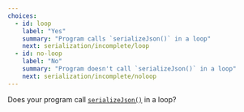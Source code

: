 ```yaml
---
choices:
  - id: loop
    label: "Yes"
    summary: "Program calls `serializeJson()` in a loop"
    next: serialization/incomplete/loop
  - id: no-loop
    label: "No"
    summary: "Program doesn't call `serializeJson()` in a loop"
    next: serialization/incomplete/noloop
---
```


Does your program call [`serializeJson()`](/v6/api/json/serializejson/) in a loop?